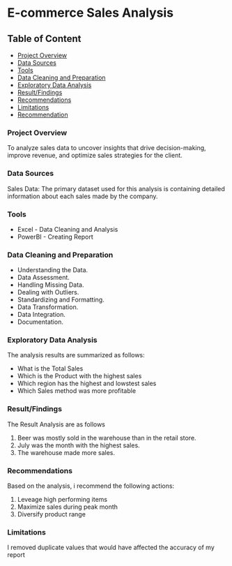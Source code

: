 # E-commerce Sales Analysis

## Table of Content

- [Project Overview](project-overview)
- [Data Sources](data-sources)
- [Tools](tools)
- [Data Cleaning and Preparation](data-cleaning-and-preparation)
- [Exploratory Data Analysis](exploratory-data-analysis)
- [Result/Findings](result/findings)
- [Recommendations](recommendations)
- [Limitations](limitations)
- [Recommendation](Recommmendations)

  
### Project Overview
To analyze sales data to uncover insights that drive decision-making, improve revenue, and optimize sales strategies for the client.

### Data Sources
Sales Data: The primary dataset used for this analysis  is  containing detailed information about each sales made by the company.

### Tools

- Excel - Data Cleaning and Analysis 
- PowerBI - Creating Report

### Data Cleaning and Preparation

- Understanding the Data.
- Data Assessment.
- Handling Missing Data.
- Dealing with Outliers.
- Standardizing and Formatting.
- Data Transformation.
- Data Integration.
- Documentation.

### Exploratory Data Analysis

The analysis results are summarized as follows:
- What is the Total Sales
- Which is the Product with the highest sales
- Which region has the highest and lowstest sales
- Which Sales method was more profitable

### Result/Findings

The Result Analysis are as follows
1. Beer was mostly sold in the warehouse than in the retail store.
2. July was the month with the highest sales.
3. The warehouse made more sales.

### Recommendations

Based on the analysis, i recommend the following actions:
1. Leveage high performing items
2. Maximize sales during peak month
3. Diversify product range

### Limitations

I removed duplicate values that would have affected the accuracy of my report


   


  
